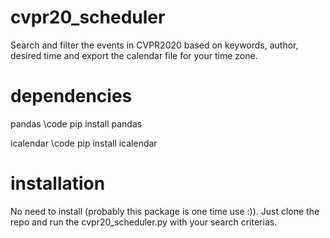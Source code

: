 # cvpr20_scheduler
Search and filter the events in CVPR2020 based on keywords, author, desired time and export the calendar file for your time zone.

# dependencies
pandas 
\code pip install pandas

icalendar
\code pip install icalendar

# installation
No need to install (probably this package is one time use :)). Just clone the repo and run the cvpr20_scheduler.py with your search criterias.
